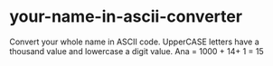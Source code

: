 # your-name-in-ascii-converter
Convert your whole name in ASCII code. UpperCASE letters have a thousand value and lowercase a digit value. Ana = 1000 + 14+ 1 = 15 
